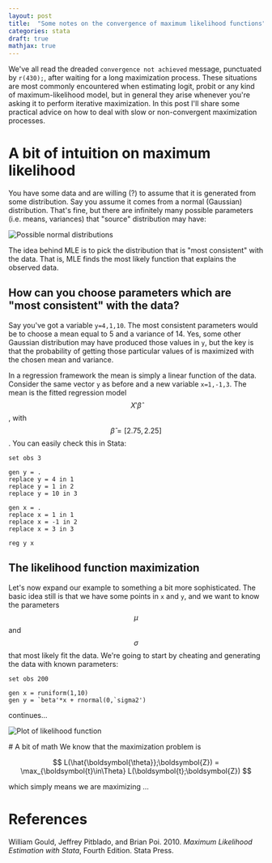 ```yaml
---
layout: post
title:  "Some notes on the convergence of maximum likelihood functions"
categories: stata
draft: true
mathjax: true
---
```


We've all read the dreaded `convergence not achieved` message, punctuated by `r(430);`, after waiting for a long maximization process. These situations are most commonly encountered when estimating logit, probit or any kind of maximum-likelihood model, but in general they arise whenever you're asking it to perform iterative maximization. In this post I'll share some practical advice on how to deal with slow or non-convergent maximization processes.

# A bit of intuition on maximum likelihood

You have some data and are willing (?) to assume that it is generated from some distribution. Say you assume it comes from a normal (Gaussian) distribution. That's fine, but there are infinitely many possible parameters (i.e. means, variances) that "source" distribution may have:

![Possible normal distributions](/files/convergence_notes-gaussian_dists.png "Which distribution is producing my data?")

The idea behind MLE is to pick the distribution that is "most consistent" with the data. That is, MLE finds the most likely function that explains the observed data.

<!--more-->

## How can you choose parameters which are "most consistent" with the data?

Say you've got a variable `y=4,1,10`. The most consistent parameters would be to choose a mean equal to 5 and a variance of 14. Yes, some other Gaussian distribution may have produced those values in `y`, but the key is that the probability of getting those particular values of is maximized with the chosen mean and variance.

In a regression framework the mean is simply a linear function of the data. Consider the same vector `y` as before and a new variable `x=1,-1,3`. The mean is the fitted regression model $$X' \hat\beta$$, with $$\hat\beta=[2.75, 2.25]$$. You can easily check this in Stata:

```
set obs 3

gen y = .
replace y = 4 in 1
replace y = 1 in 2
replace y = 10 in 3

gen x = .
replace x = 1 in 1
replace x = -1 in 2
replace x = 3 in 3

reg y x
```

## The likelihood function maximization

Let's now expand our example to something a bit more sophisticated. The basic idea still is that we have some points in `x` and `y`, and we want to know the parameters $$\mu$$ and $$\sigma$$ that most likely fit the data. We're going to start by cheating and generating the data with known parameters:

```
set obs 200

gen x = runiform(1,10)
gen y = `beta'*x + rnormal(0,`sigma2')
```

continues...

![Plot of likelihood function](/files/mle_max_plot.png "There is a maximum somewhere")

# A bit of math
We know that the maximization problem is

$$ L(\hat{\boldsymbol{\theta}};\boldsymbol{Z}) = \max_{\boldsymbol{t}\in\Theta} L(\boldsymbol{t};\boldsymbol{Z}) $$

which simply means we are maximizing ...

# References
William Gould, Jeffrey Pitblado, and Brian Poi. 2010.  *Maximum Likelihood Estimation with Stata*, Fourth Edition. Stata Press.
